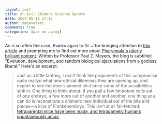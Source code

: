 ```yaml
---
layout: post
title: An Evil Chimera Science Update
date: 2007-05-12 17:15
author: metavalent
comments: true
categories: [war on aging]
---
```

As is so often the case, thanks again to Dr. J for bringing attention to <a href="https://www.jhu.edu/~gazette/2006/06feb06/06down.html">this article</a> and prompting me to find out more about <a href="https://scienceblogs.com/pharyngula/2006/08/michael_gerson_and_the_new_rep.php">Pharyngula's utterly brilliant content</a>. Written by Professor Paul Z. Meyers, the blog is subtitled "Evolution, development, and random biological ejaculations from a godless liberal." Here's an excerpt:<blockquote>Just as a little fantasy, I don't think the proponents of this compromise quite realize what new ethical dilemmas they are opening up, and expect to see the door slammed shut once some of the possibilities sink in. One thing to think about: if you pull a few totipotent cells out of one embryo, a few more out of another and another, one thing you can do is reconstitute a chimeric new individual out of the bits and pieces—a kind of Frankenembryo. This isn't at all far-fetched: <a href="https://home.comcast.net/~john.kimball1/BiologyPages/M/Mosaics.html">tetraparental mice have been made, and tetragametic humans spontaneously occur</a>.</blockquote>


